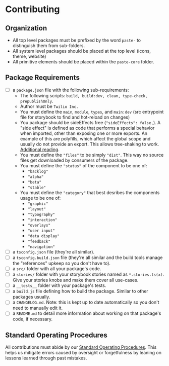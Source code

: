 # Contributing

## Organization

- All top level packages must be prefixed by the word `paste-` to distinguish them from sub-folders.
- All system level packages should be placed at the top level (icons, theme, website)
- All primitive elements should be placed within the `paste-core` folder.

## Package Requirements

- [ ] a `package.json` file with the following sub-requirements:
  - The following scripts: `build, build:dev, clean, type-check, prepublishOnly`.
  - Author must be `Twilio Inc.`
  - You must define the `main`, `module`, `types`, and `main:dev` (src entrypoint file for storybook to find and hot-reload on changes)
  - You package should be sideEffects free (`"sideEffects": false,`). A "side effect" is defined as code that performs a special behavior when imported, other than exposing one or more exports. An example of this are polyfills, which affect the global scope and usually do not provide an export. This allows tree-shaking to work. [Additional reading](https://webpack.js.org/guides/tree-shaking/).
  - You must define the `"files"` to be simply `"dist"`. This way no source files get downloaded by consumers of the package.
  - You must define the `"status"` of the component to be one of:
    - `"backlog"`
    - `"alpha"`
    - `"beta"`
    - `"stable"`
  - You must define the `"category"` that best desribes the components usage to be one of:
    - `"graphic"`
    - `"layout"`
    - `"typography"`
    - `"interaction"`
    - `"overlays"`
    - `"user input"`
    - `"data display"`
    - `"feedback"`
    - `"navigation"`
- [ ] a `tsconfig.json` file (they're all similar).
- [ ] a `tsconfig.build.json` file (they're all similar and the build tools manage the "references" upkeep so you don't have to).
- [ ] a `src/` folder with all your package's code.
- [ ] a `stories/` folder with your storybook stories named as `*.stories.ts(x)`. Give your stories knobs and make them cover all use-cases.
- [ ] a `__tests__` folder with your package's tests.
- [ ] a `build.js` file defining how to build the package. Similar to other packages usually.
- [ ] a `CHANGELOG.md`. Note: this is kept up to date automatically so you don't need to manually edit it.
- [ ] a `README.md` to detail more information about working on that package's code, if necessary.

## Standard Operating Procedures

All contributions must abide by our [Standard Operating Procedures](https://github.com/twilio-labs/paste/blob/main/internal-docs/engineering/standard-operating-procedures.md). This helps us mitigate errors caused by oversight or forgetfulness by leaning on lessons learned through past mistakes.
